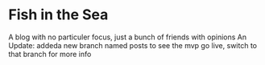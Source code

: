# Fish in the Sea

A blog with no particuler focus, just a bunch of friends with opinions
An Update: addeda new branch named posts to see the mvp go live, switch to that branch for more info
